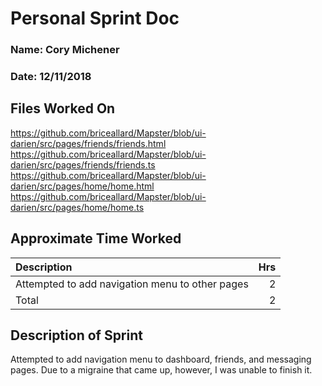# Personal Sprint Doc

### Name: Cory Michener
### Date: 12/11/2018

## Files Worked On

https://github.com/briceallard/Mapster/blob/ui-darien/src/pages/friends/friends.html
https://github.com/briceallard/Mapster/blob/ui-darien/src/pages/friends/friends.ts
https://github.com/briceallard/Mapster/blob/ui-darien/src/pages/home/home.html
https://github.com/briceallard/Mapster/blob/ui-darien/src/pages/home/home.ts

## Approximate Time Worked

| Description | Hrs |
| :------------------------------ | ---: |
| Attempted to add navigation menu to other pages | 2 |
| Total | 2 |

## Description of Sprint

Attempted to add navigation menu to dashboard, friends, and messaging pages. Due to a migraine that came up, however, I was unable to finish it.
